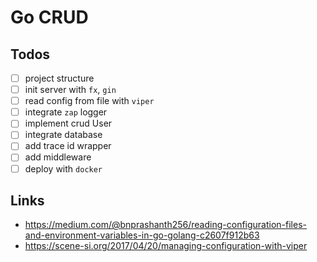 # Go CRUD

## Todos
- [ ] project structure
- [ ] init server with `fx`, `gin`
- [ ] read config from file with `viper`
- [ ] integrate `zap` logger
- [ ] implement crud User
- [ ] integrate database
- [ ] add trace id wrapper
- [ ] add middleware
- [ ] deploy with `docker`

## Links
- https://medium.com/@bnprashanth256/reading-configuration-files-and-environment-variables-in-go-golang-c2607f912b63
- https://scene-si.org/2017/04/20/managing-configuration-with-viper
